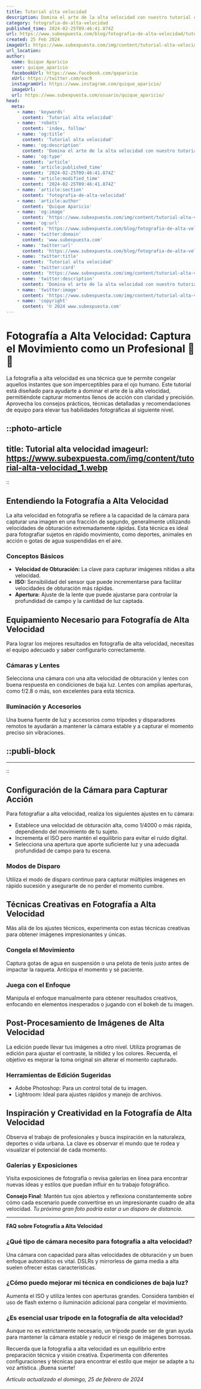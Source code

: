 ```yaml
---
title: Tutorial alta velocidad
description: Domina el arte de la alta velocidad con nuestro tutorial completo. Consejos y técnicas paso a paso para llevar tus habilidades al máximo nivel.
category: fotografia-de-alta-velocidad
published_time: 2024-02-25T09:46:41.874Z
url: https://www.subexpuesta.com/blog/fotografia-de-alta-velocidad/tutorial-alta-velocidad
created: 25 Feb 2024
imageUrl: https://www.subexpuesta.com/img/content/tutorial-alta-velocidad_1.webp
url_location:
author:
  name: Quique Aparicio
  user: quique_aparicio
  facebookUrl: https://www.facebook.com/qaparicio
  xUrl: https://twitter.com/eac9
  instagramUrl: https://www.instagram.com/quique_aparicio/
  imageUrl: 
  url: https://www.subexpuesta.com/usuario/quique_aparicio/
head:
  meta:
    - name: 'keywords'
      content: 'Tutorial alta velocidad'
    - name: 'robots'
      content: 'index, follow'
    - name: 'og:title'
      content: 'Tutorial alta velocidad'
    - name: 'og:description'
      content: 'Domina el arte de la alta velocidad con nuestro tutorial completo. Consejos y técnicas paso a paso para llevar tus habilidades al máximo nivel.'
    - name: 'og:type'
      content: 'article'
    - name: 'article:published_time'
      content: '2024-02-25T09:46:41.874Z'
    - name: 'article:modified_time'
      content: '2024-02-25T09:46:41.874Z'
    - name: 'article:section'
      content: 'fotografia-de-alta-velocidad'
    - name: 'article:author'
      content: 'Quique Aparicio'
    - name: 'og:image'
      content: 'https://www.subexpuesta.com/img/content/tutorial-alta-velocidad_1.webp'
    - name: 'og:url'
      content: 'https://www.subexpuesta.com/blog/fotografia-de-alta-velocidad/tutorial-alta-velocidad'
    - name: 'twitter:domain'
      content: 'www.subexpuesta.com'
    - name: 'twitter:url'
      content: 'https://www.subexpuesta.com/blog/fotografia-de-alta-velocidad/tutorial-alta-velocidad'
    - name: 'twitter:title'
      content: 'Tutorial alta velocidad'
    - name: 'twitter:card'
      content: 'https://www.subexpuesta.com/img/content/tutorial-alta-velocidad_1.webp'
    - name: 'twitter:description'
      content: 'Domina el arte de la alta velocidad con nuestro tutorial completo. Consejos y técnicas paso a paso para llevar tus habilidades al máximo nivel.'
    - name: 'twitter:image'
      content: 'https://www.subexpuesta.com/img/content/tutorial-alta-velocidad_1.webp'
    - name: 'copyright'
      content: '© 2024 www.subexpuesta.com'
---
```

# Fotografía a Alta Velocidad: Captura el Movimiento como un Profesional 📸💨

La fotografía a alta velocidad es una técnica que te permite congelar aquellos instantes que son imperceptibles para el ojo humano. Este tutorial está diseñado para ayudarte a dominar el arte de la alta velocidad, permitiéndote capturar momentos llenos de acción con claridad y precisión. Aprovecha los consejos prácticos, técnicas detalladas y recomendaciones de equipo para elevar tus habilidades fotográficas al siguiente nivel.


::photo-article
---
title: Tutorial alta velocidad
imageurl: https://www.subexpuesta.com/img/content/tutorial-alta-velocidad_1.webp
---
::



## Entendiendo la Fotografía a Alta Velocidad

La alta velocidad en fotografía se refiere a la capacidad de la cámara para capturar una imagen en una fracción de segundo, generalmente utilizando velocidades de obturación extremadamente rápidas. Esta técnica es ideal para fotografiar sujetos en rápido movimiento, como deportes, animales en acción o gotas de agua suspendidas en el aire.

### Conceptos Básicos

- **Velocidad de Obturación:** La clave para capturar imágenes nítidas a alta velocidad.
- **ISO:** Sensibilidad del sensor que puede incrementarse para facilitar velocidades de obturación más rápidas.
- **Apertura:** Ajuste de la lente que puede ajustarse para controlar la profundidad de campo y la cantidad de luz captada.

## Equipamiento Necesario para Fotografía de Alta Velocidad

Para lograr los mejores resultados en fotografía de alta velocidad, necesitas el equipo adecuado y saber configurarlo correctamente.

### Cámaras y Lentes

Selecciona una cámara con una alta velocidad de obturación y lentes con buena respuesta en condiciones de baja luz. Lentes con amplias aperturas, como f/2.8 o más, son excelentes para esta técnica.

### Iluminación y Accesorios

Una buena fuente de luz y accesorios como trípodes y disparadores remotos te ayudarán a mantener la cámara estable y a capturar el momento preciso sin vibraciones.


  ::publi-block
  ---
  ---
  ::
  
  

## Configuración de la Cámara para Capturar Acción

Para fotografiar a alta velocidad, realiza los siguientes ajustes en tu cámara:

- Establece una velocidad de obturación alta, como 1/4000 o más rápida, dependiendo del movimiento de tu sujeto.
- Incrementa el ISO pero mantén el equilibrio para evitar el ruido digital.
- Selecciona una apertura que aporte suficiente luz y una adecuada profundidad de campo para tu escena.

### Modos de Disparo

Utiliza el modo de disparo continuo para capturar múltiples imágenes en rápido sucesión y asegurarte de no perder el momento cumbre.

## Técnicas Creativas en Fotografía a Alta Velocidad

Más allá de los ajustes técnicos, experimenta con estas técnicas creativas para obtener imágenes impresionantes y únicas.

### Congela el Movimiento

Captura gotas de agua en suspensión o una pelota de tenis justo antes de impactar la raqueta. Anticipa el momento y sé paciente.

### Juega con el Enfoque

Manipula el enfoque manualmente para obtener resultados creativos, enfocando en elementos inesperados o jugando con el bokeh de tu imagen.

## Post-Procesamiento de Imágenes de Alta Velocidad

La edición puede llevar tus imágenes a otro nivel. Utiliza programas de edición para ajustar el contraste, la nitidez y los colores. Recuerda, el objetivo es mejorar la toma original sin alterar el momento capturado.

### Herramientas de Edición Sugeridas

- Adobe Photoshop: Para un control total de tu imagen.
- Lightroom: Ideal para ajustes rápidos y manejo de archivos.

## Inspiración y Creatividad en la Fotografía de Alta Velocidad

Observa el trabajo de profesionales y busca inspiración en la naturaleza, deportes o vida urbana. La clave es observar el mundo que te rodea y visualizar el potencial de cada momento.

### Galerías y Exposiciones

Visita exposiciones de fotografía o revisa galerías en línea para encontrar nuevas ideas y estilos que puedan influir en tu trabajo fotográfico.

**Consejo Final**: Mantén tus ojos abiertos y reflexiona constantemente sobre cómo cada escenario puede convertirse en un impresionante cuadro de alta velocidad. *Tu próxima gran foto podría estar a un disparo de distancia*.

---

**FAQ sobre Fotografía a Alta Velocidad**

### ¿Qué tipo de cámara necesito para fotografía a alta velocidad?
Una cámara con capacidad para altas velocidades de obturación y un buen enfoque automático es vital. DSLRs y mirrorless de gama media a alta suelen ofrecer estas características.

### ¿Cómo puedo mejorar mi técnica en condiciones de baja luz?
Aumenta el ISO y utiliza lentes con aperturas grandes. Considera también el uso de flash externo o iluminación adicional para congelar el movimiento.

### ¿Es esencial usar trípode en la fotografía de alta velocidad?
Aunque no es estrictamente necesario, un trípode puede ser de gran ayuda para mantener la cámara estable y reducir el riesgo de imágenes borrosas.

Recuerda que la fotografía a alta velocidad es un equilibrio entre preparación técnica y visión creativa. Experimenta con diferentes configuraciones y técnicas para encontrar el estilo que mejor se adapte a tu voz artística. ¡Buena suerte!

_Artículo actualizado el domingo, 25 de febrero de 2024_